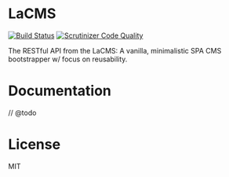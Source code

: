 # LaCMS

[![Build Status](https://travis-ci.org/RichardTrujilloTorres/lacms-api.svg?branch=master)](https://travis-ci.org/RichardTrujilloTorres/lacms-api)
[![Scrutinizer Code Quality](https://scrutinizer-ci.com/g/RichardTrujilloTorres/lacms-api/badges/quality-score.png?b=master)](https://scrutinizer-ci.com/g/RichardTrujilloTorres/lacms-api/?branch=master)

The RESTful API from the LaCMS:
A vanilla, minimalistic SPA CMS bootstrapper w/ focus on reusability.



# Documentation
// @todo

# License
MIT
